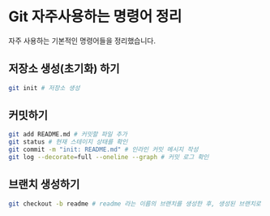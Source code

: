 # Git 자주사용하는 명령어 정리
자주 사용하는 기본적인 명령어들을 정리했습니다.
## 저장소 생성(초기화) 하기
```bash
git init # 저장소 생성
```
## 커밋하기
```bash
git add README.md # 커밋할 파일 추가
git status # 현재 스테이지 상태를 확인
git commit -m "init: README.md" # 인라인 커밋 메시지 작성
git log --decorate=full --oneline --graph # 커밋 로그 확인
```
## 브랜치 생성하기
```bash
git checkout -b readme # readme 라는 이름의 브랜치를 생성한 후, 생성된 브랜치로 체크아웃
```
